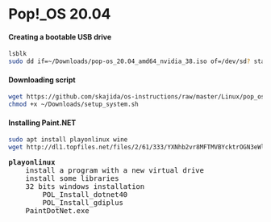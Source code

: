 # Pop!_OS 20.04

#### Creating a bootable USB drive

```bash
lsblk
sudo dd if=~/Downloads/pop-os_20.04_amd64_nvidia_38.iso of=/dev/sd? status=progress oflag=sync bs=16M
```

#### Downloading script
```bash
wget https://github.com/skajida/os-instructions/raw/master/Linux/pop_os2004/setup_system.sh -P ~/Downloads
chmod +x ~/Downloads/setup_system.sh
```

#### Installing Paint.NET

```bash
sudo apt install playonlinux wine
wget http://dl1.topfiles.net/files/2/61/333/YXNhb2vr8MFTMVBYcktrOGN3eWl4SVVndTFLMkNTUzFBOXJHaDFNSXFSc2twaz06Ogt4ZF3zaspTfvAURvBIqHc/paintnet_3.5.11.exe -P ~/Downloads
```
<pre>
<b>playonlinux</b>
    install a program with a new virtual drive
    install some libraries
    32 bits windows installation
        POL_Install_dotnet40
        POL_Install_gdiplus
    PaintDotNet.exe
</pre>
